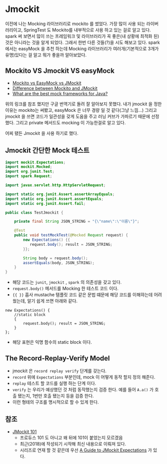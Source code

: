 # Jmockit 

이전에 나는 Mocking 라이브러리로 mockito 를 썼었다. 가장 많이 사용 되는 라이버러리이고, SpringTest 도 Mockito를 내부적으로 사용 하고 있는 걸로 알고 있다. spark 써 보면서 많이 쓰는 프레임워크 및 라이브러리가 꼭 좋은(내 상황에 최적화 된) 것은 아니라는 것을 알게 되었다. 그래서 한번 다른 것들(?)을 시도 해보고 있다. spark 에서는 easyMock 을 추천 하는데 Mocking 라이브러리가 여러개(기본적으로 3개가 유명)있다는 걸 알고 뭐가 좋을까 알아보았다.

## Mockito VS Jmockit VS easyMock

- [Mockito vs EasyMock vs JMockit](http://www.baeldung.com/mockito-vs-easymock-vs-jmockit)
- [Difference between Mockito and JMockit](https://blog.knoldus.com/2018/01/02/difference-between-mockito-and-jmockit/)
- [What are the best mock frameworks for Java?](https://www.slant.co/topics/259/~best-mock-frameworks-for-java)

위의 링크를 참조 했지만 구글 번역기로 돌려 잘 알아보지 못했다. 내가 jmockit 을 정한 이유는 mockito는 써봤고, easyMock 은 너무 경량 일 것 같다(그냥 느낌...) 그리고 jmockit 을 쓰면 코드가 일관성을 갖게 도움을 주고 러닝 커브가 가파르기 때문에 선정 했다. 그리고 private 메서드도 mocking 이 가능한걸로 알고 있다.

어찌 됐든  Jmockit 을 사용 하기로 했다.



## Jmockit 간단한 Mock 테스트

```java
import mockit.Expectations;
import mockit.Mocked;
import org.junit.Test;
import spark.Request;

import javax.servlet.http.HttpServletRequest;

import static org.junit.Assert.assertArrayEquals;
import static org.junit.Assert.assertEquals;
import static org.junit.Assert.fail;

public class TestJmockit {

    private final String JSON_STRING = "{\"name\":\"이름\"}";

    @Test
    public void testMockTest(@Mocked Request request) {
        new Expectations() {{
           request.body(); result = JSON_STRING;
        }};

        String body = request.body();
        assertEquals(body, JSON_STRING);
    }
}

```

- 해당 코드는 `junit`, `jmockit` , `spark` 의 의존성을 갖고 있다.
- `request.body()` 메서드를 Mocking 한 테스트 코드 이다.
- `{{ }}` 흡사 mustache 템플릿 코드 같은 문법 떄문에 해당 코드를 이해햐는데 어려웠는데, 알기 쉽게 쓰면 아래와 같다.

```
new Expectations() {
    //static block
    {
        request.body(); result = JSON_STRING;
    }
};

```

- 해당 표현은 익명 함수의 static block 이다. 



## The Record-Replay-Verify Model

- jmockit 은 `record replay verify` 단계를 갖는다. 
- `record` 위에 `Expectations`  부분인데, mock 이 어떻게 동작 할지 정의 해준다.
- `replay` 테스트 할 코드를 실행 하는 단계 이다.
- `verify` 는 우리가 예상했던 것 처럼 동작했는지 검증 한다. 예를 들어 `A.a()` 가 호출 됐는지, 1번만 호출 됐는지 등을 검증 한다. 
- 이런 형테의 구조를 명시적으로 할 수 있게 한다. 



## 참조

- [JMockit 101](http://www.baeldung.com/jmockit-101)
  - 프로듀스 101 도 아니고 왜 뒤에 101이 붙었는지 모르겠음 
  - 최근(2018)에 작성되기 시작해 최신 내용으로 이뤄져 있다.
  - 시리즈로 연재 할 것 같은데 우선 [A Guide to JMockit Expectations](http://www.baeldung.com/jmockit-expectations) 가 있다.
